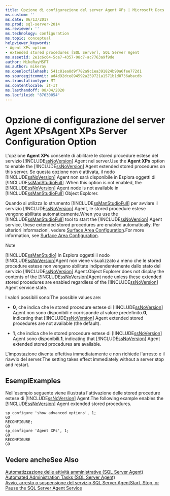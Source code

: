 ```yaml
---
title: Opzione di configurazione del server Agent XPs | Microsoft Docs
ms.custom: ''
ms.date: 06/13/2017
ms.prod: sql-server-2014
ms.reviewer: ''
ms.technology: configuration
ms.topic: conceptual
helpviewer_keywords:
- Agent XPs option
- extended stored procedures [SQL Server], SQL Server Agent
ms.assetid: 2e1c6c64-5ce7-4357-98c7-ac7763a9f9de
author: MikeRayMSFT
ms.author: mikeray
ms.openlocfilehash: 541c81ea8d9f782a9c1ea391824b90a6fee772d1
ms.sourcegitcommit: ad4d92dce894592a259721a1571b1d8736abacdb
ms.translationtype: MT
ms.contentlocale: it-IT
ms.lasthandoff: 08/04/2020
ms.locfileid: "87630054"
---
```

# <a name="agent-xps-server-configuration-option"></a><span data-ttu-id="75965-102">Opzione di configurazione del server Agent XPs</span><span class="sxs-lookup"><span data-stu-id="75965-102">Agent XPs Server Configuration Option</span></span>
  <span data-ttu-id="75965-103">L'opzione **Agent XPs** consente di abilitare le stored procedure estese del servizio [!INCLUDE[ssNoVersion](../../includes/ssnoversion-md.md)] Agent nel server.</span><span class="sxs-lookup"><span data-stu-id="75965-103">Use the **Agent XPs** option to enable the [!INCLUDE[ssNoVersion](../../includes/ssnoversion-md.md)] Agent extended stored procedures on this server.</span></span> <span data-ttu-id="75965-104">Se questa opzione non è attivata, il nodo [!INCLUDE[ssNoVersion](../../includes/ssnoversion-md.md)] Agent non sarà disponibile in Esplora oggetti di [!INCLUDE[ssManStudioFull](../../includes/ssmanstudiofull-md.md)] .</span><span class="sxs-lookup"><span data-stu-id="75965-104">When this option is not enabled, the [!INCLUDE[ssNoVersion](../../includes/ssnoversion-md.md)] Agent node is not available in [!INCLUDE[ssManStudioFull](../../includes/ssmanstudiofull-md.md)] Object Explorer.</span></span>  
  
 <span data-ttu-id="75965-105">Quando si utilizza lo strumento [!INCLUDE[ssManStudioFull](../../includes/ssmanstudiofull-md.md)] per avviare il servizio [!INCLUDE[ssNoVersion](../../includes/ssnoversion-md.md)] Agent, le stored procedure estese vengono abilitate automaticamente.</span><span class="sxs-lookup"><span data-stu-id="75965-105">When you use the [!INCLUDE[ssManStudioFull](../../includes/ssmanstudiofull-md.md)] tool to start the [!INCLUDE[ssNoVersion](../../includes/ssnoversion-md.md)] Agent service, these extended stored procedures are enabled automatically.</span></span> <span data-ttu-id="75965-106">Per ulteriori informazioni, vedere [Surface Area Configuration](../../relational-databases/security/surface-area-configuration.md).</span><span class="sxs-lookup"><span data-stu-id="75965-106">For more information, see [Surface Area Configuration](../../relational-databases/security/surface-area-configuration.md).</span></span>  
  
> [!NOTE]  
>  [!INCLUDE[ssManStudio](../../includes/ssmanstudio-md.md)] <span data-ttu-id="75965-107">In Esplora oggetti il nodo [!INCLUDE[ssNoVersion](../../includes/ssnoversion-md.md)]Agent non viene visualizzato a meno che le stored procedure estese non vengano abilitate indipendentemente dallo stato del servizio [!INCLUDE[ssNoVersion](../../includes/ssnoversion-md.md)] Agent.</span><span class="sxs-lookup"><span data-stu-id="75965-107">Object Explorer does not display the contents of the [!INCLUDE[ssNoVersion](../../includes/ssnoversion-md.md)]Agent node unless these extended stored procedures are enabled regardless of the [!INCLUDE[ssNoVersion](../../includes/ssnoversion-md.md)] Agent service state.</span></span>  
  
 <span data-ttu-id="75965-108">I valori possibili sono:</span><span class="sxs-lookup"><span data-stu-id="75965-108">The possible values are:</span></span>  
  
-   <span data-ttu-id="75965-109">**0**, che indica che le stored procedure estese di [!INCLUDE[ssNoVersion](../../includes/ssnoversion-md.md)] Agent non sono disponibili e corrisponde al valore predefinito.</span><span class="sxs-lookup"><span data-stu-id="75965-109">**0**, indicating that [!INCLUDE[ssNoVersion](../../includes/ssnoversion-md.md)] Agent extended stored procedures are not available (the default).</span></span>  
  
-   <span data-ttu-id="75965-110">**1**, che indica che le stored procedure estese di [!INCLUDE[ssNoVersion](../../includes/ssnoversion-md.md)] Agent sono disponibili.</span><span class="sxs-lookup"><span data-stu-id="75965-110">**1**, indicating that [!INCLUDE[ssNoVersion](../../includes/ssnoversion-md.md)] Agent extended stored procedures are available.</span></span>  
  
 <span data-ttu-id="75965-111">L'impostazione diventa effettiva immediatamente e non richiede l'arresto e il riavvio del server.</span><span class="sxs-lookup"><span data-stu-id="75965-111">The setting takes effect immediately without a server stop and restart.</span></span>  
  
## <a name="examples"></a><span data-ttu-id="75965-112">Esempi</span><span class="sxs-lookup"><span data-stu-id="75965-112">Examples</span></span>  
 <span data-ttu-id="75965-113">Nell'esempio seguente viene illustrata l'attivazione delle stored procedure estese di [!INCLUDE[ssNoVersion](../../includes/ssnoversion-md.md)] Agent.</span><span class="sxs-lookup"><span data-stu-id="75965-113">The following example enables the [!INCLUDE[ssNoVersion](../../includes/ssnoversion-md.md)] Agent extended stored procedures.</span></span>  
  
```  
sp_configure 'show advanced options', 1;  
GO  
RECONFIGURE;  
GO  
sp_configure 'Agent XPs', 1;  
GO  
RECONFIGURE  
GO  
```  
  
## <a name="see-also"></a><span data-ttu-id="75965-114">Vedere anche</span><span class="sxs-lookup"><span data-stu-id="75965-114">See Also</span></span>  
 <span data-ttu-id="75965-115">[Automatizzazione delle attività amministrative &#40;SQL Server Agent&#41;](../../ssms/agent/sql-server-agent.md) </span><span class="sxs-lookup"><span data-stu-id="75965-115">[Automated Administration Tasks &#40;SQL Server Agent&#41;](../../ssms/agent/sql-server-agent.md) </span></span>  
 [<span data-ttu-id="75965-116">Avvio, arresto o sospensione del servizio SQL Server Agent</span><span class="sxs-lookup"><span data-stu-id="75965-116">Start, Stop, or Pause the SQL Server Agent Service</span></span>](../../ssms/agent/start-stop-or-pause-the-sql-server-agent-service.md)  
  
  
